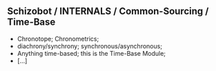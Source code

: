 ## Schizobot / INTERNALS / Common-Sourcing / Time-Base
* Chronotope; Chronometrics;
* diachrony/synchrony; synchronous/asynchronous;
* Anything time-based; this is the Time-Base Module;
* [...]
